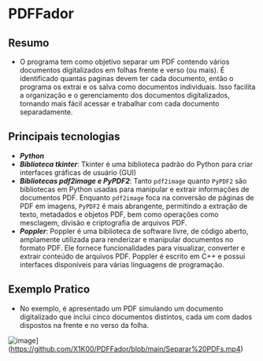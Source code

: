 # PDFFador
## Resumo
- O programa tem como objetivo separar um PDF contendo vários documentos digitalizados em folhas frente e verso (ou mais). É identificado quantas paginas devem ter cada documento, então o programa os extrai e os salva como documentos individuais. Isso facilita a organização e o gerenciamento dos documentos digitalizados, tornando mais fácil acessar e trabalhar com cada documento separadamente.

## Principais tecnologias
- ***Python***
- ***Biblioteca tkinter***: Tkinter é uma biblioteca padrão do Python para criar interfaces gráficas de usuário (GUI)
- ***Bibliotecas pdf2image e PyPDF2***: Tanto `pdf2image` quanto `PyPDF2` são bibliotecas em Python usadas para manipular e extrair informações de documentos PDF. Enquanto `pdf2image` foca na conversão de páginas de PDF em imagens, `PyPDF2` é mais abrangente, permitindo a extração de texto, metadados e objetos PDF, bem como operações como mesclagem, divisão e criptografia de arquivos PDF.
- ***Poppler***: Poppler é uma biblioteca de software livre, de código aberto, amplamente utilizada para renderizar e manipular documentos no formato PDF. Ele fornece funcionalidades para visualizar, converter e extrair conteúdo de arquivos PDF. Poppler é escrito em C++ e possui interfaces disponíveis para várias linguagens de programação.

## Exemplo Pratico
- No exemplo, é apresentado um PDF simulando um documento digitalizado que inclui cinco documentos distintos, cada um com dados dispostos na frente e no verso da folha.

![image](https://github.com/X1K00/PDFFador/assets/101655473/11d8bde2-5df6-483b-a93b-a05d54dddc3c)](https://github.com/X1K00/PDFFador/blob/main/Separar%20PDFs.mp4)

